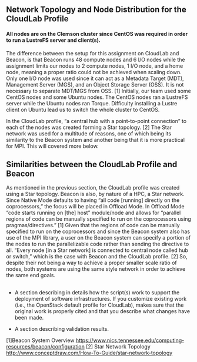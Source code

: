 ## Network Topology and Node Distribution for the CloudLab Profile

#### All nodes are on the Clemson cluster since CentOS was required in order to run a LustreFS server and client(s).

The difference between the setup for this assignment on CloudLab and Beacon, is that Beacon runs 48 compute nodes and 6 I/O nodes while the assignment limits our nodes to 2 compute nodes, 1 I/O node, and a home node, meaning a proper ratio could not be achieved when scaling down. Only one I/O node was used since it can act as a Metadata Target (MDT), Management Server (MGS), and an Object Storage Server (OSS). It is not necessary to separate MDT/MGS from OSS. [1] Initially, our team used some CentOS nodes and some Ubuntu nodes. The CentOS nodes ran a LustreFS server while the Ubuntu nodes ran Torque. Difficulty installing a Lustre client on Ubuntu lead us to switch the whole cluster to CentOS.

In the CloudLab profile, “a central hub with a point-to-point connection” to each of the nodes was created forming a Star topology. [2] The Star network was used for a multitude of reasons, one of which being its similarity to the Beacon system and another being that it is more practical for MPI. This will covered more below.

## Similarities between the CloudLab Profile and Beacon

As mentioned in the previous section, the CloudLab profile was created using a Star topology. Beacon is also, by nature of a HPC, a Star network. Since Native Mode defaults to having “all code [running] directly on the coprocessors,” the focus will be placed in Offload Mode. In Offload Mode “code starts running on [the] host” module/node and allows for “parallel regions of code can be manually specified to run on the coprocessors using pragmas/directives.” [1] Given that the regions of code can be manually specified to run on the coprocessors and since the Beacon system also has use of the MPI library, a user on the Beacon system can specify a portion of the nodes to run the parallelizable code rather than sending the directive to all. “Every node [in a Star network] is connected to central node called hub or switch,” which is the case with Beacon and the CloudLab profile. [2] So, despite their not being a way to achieve a proper smaller scale ratio of nodes, both systems are using the same style network in order to achieve the same end goals.
##

- A section describing in details how the script(s) work to support the deployment of software infrastructures. If you customize existing work (i.e., the OpenStack default profile for CloudLab), makes sure that the original work is properly cited and that you describe what changes have been made. 



- A section describing validation results. 



[1]Beacon System Overview  https://www.nics.tennessee.edu/computing-resources/beacon/configuration
[2] Star Network Topology
http://www.conceptdraw.com/How-To-Guide/star-network-topology
